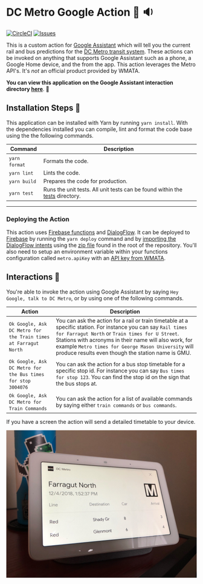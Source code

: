 # DC Metro Google Action 🚉 🔉

[![CircleCI](https://circleci.com/gh/JamesIves/dc-metro-google-assistant-action/tree/master.svg?style=svg)](https://circleci.com/gh/JamesIves/dc-metro-google-assistant-action/tree/master) [![Issues](https://img.shields.io/github/issues/JamesIves/dc-metro-google-assistant-action.svg)](https://github.com/JamesIves/dc-metro-google-assistant-action/issues)

This is a custom action for [Google Assistant](https://assistant.google.com/) which will tell you the current rail and bus predictions for the [DC Metro transit system](https://www.wmata.com/). These actions can be invoked on anything that supports Google Assistant such as a phone, a Google Home device, and the from the app. This action leverages the Metro API's. It's _not_ an official product provided by WMATA.

**You can view this application on the Google Assistant interaction directory [here](https://assistant.google.com/services/a/uid/000000c72972063a?hl=en-US)**. 📡

## Installation Steps 💽
This application can be installed with Yarn by running `yarn install`. With the dependencies installed you can compile, lint and format the code base using the the following commands.

| Command | Description |
| ------------- | ------------- |
| `yarn format` | Formats the code. |
| `yarn lint` | Lints the code. |
| `yarn build` | Prepares the code for production. |
| `yarn test` | Runs the unit tests. All unit tests can be found within the [tests](functions/src/tests) directory. |

---

### Deploying the Action
This action uses [Firebase functions](https://firebase.google.com/docs/functions/) and [DialogFlow](https://dialogflow.com/). It can be deployed to [Firebase](https://firebase.google.com/) by running the `yarn deploy` command and by [importing the DialogFlow intents](https://dialogflow.com/docs/agents/export-import-restore) using the [zip file](DC-Metro.zip) found in the root of the repository. You'll also need to setup an environment variable within your functions configuration called `metro.apiKey` with an [API key from WMATA](https://developer.wmata.com/).


## Interactions 💬
You're able to invoke the action using Google Assistant by saying `Hey Google, talk to DC Metro`, or by using one of the following commands.

| Action | Description |
| ------------- | ------------- |
| `Ok Google, Ask DC Metro for the Train times at Farragut North`  | You can ask the action for a rail or train timetable at a specific station. For instance you can say `Rail times for Farragut North` or `Train times for U Street`. Stations with acronyms in their name will also work, for example `Metro times for George Mason University` will produce results even though the station name is GMU. |
| `Ok Google, Ask DC Metro for the Bus times for stop 3004076`  | You can ask the action for a bus stop timetable for a specific stop id. For instance you can say `Bus times for stop 123`. You can find the stop id on the sign that the bus stops at. |
| `Ok Google, Ask DC Metro for Train Commands`  | You can ask the action for a list of available commands by saying either `train commands` or `bus commands`.  |

If you have a screen the action will send a detailed timetable to your device.

![Screenshot](assets/screenshot.jpg)

